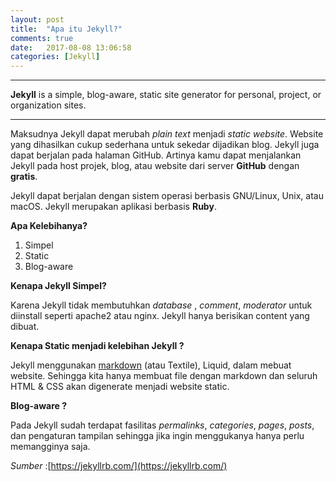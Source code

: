 ```yaml
---
layout: post
title:  "Apa itu Jekyll?"
comments: true
date:   2017-08-08 13:06:58
categories: [Jekyll]
---
```


---
**Jekyll**  is a simple, blog-aware, static site generator for personal, project, or organization sites.

---

Maksudnya Jekyll dapat merubah _plain text_ menjadi _static website_.
Website yang dihasilkan cukup sederhana untuk sekedar dijadikan blog.
Jekyll juga dapat berjalan pada halaman GitHub. Artinya kamu dapat menjalankan Jekyll  pada host projek, blog, atau website dari server **GitHub** dengan **gratis**.

Jekyll dapat berjalan dengan sistem operasi berbasis GNU/Linux, Unix, atau macOS. Jekyll merupakan aplikasi berbasis **Ruby**.


**Apa Kelebihanya?**

1. Simpel
2. Static
3. Blog-aware



**Kenapa Jekyll Simpel?**

Karena Jekyll tidak membutuhkan _database_ , _comment_, _moderator_  untuk diinstall seperti apache2 atau nginx. Jekyll hanya berisikan content yang dibuat.

**Kenapa Static menjadi kelebihan Jekyll ?**

Jekyll menggunakan [markdown]({{site.url}}/markdown/2017/08/02/artikel-1/) (atau Textile), Liquid, dalam mebuat website. Sehingga kita hanya membuat file dengan markdown dan seluruh HTML & CSS  akan digenerate menjadi website static.


**Blog-aware ?**

Pada Jekyll sudah terdapat fasilitas _permalinks_, _categories_, _pages_, _posts_, dan pengaturan tampilan sehingga jika ingin menggukanya hanya perlu memangginya saja.




_Sumber_ :[https://jekyllrb.com/](https://jekyllrb.com/)